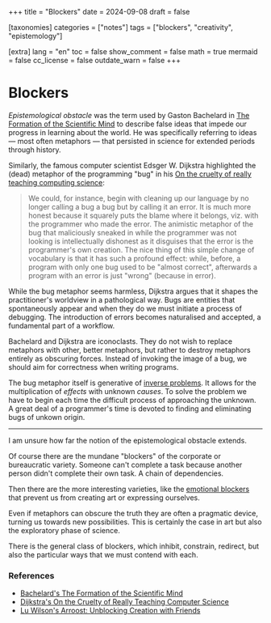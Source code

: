 +++
title = "Blockers"
date = 2024-09-08
draft = false

[taxonomies]
categories = ["notes"]
tags = ["blockers", "creativity", "epistemology"]

[extra]
lang = "en"
toc = false
show_comment = false
math = true
mermaid = false
cc_license = false
outdate_warn = false
+++

# Blockers

_Epistemological obstacle_ was the term used by Gaston Bachelard in
[The Formation of the Scientific Mind](https://www.topoi.net/wp-content/uploads/2012/12/The-Formation-of-the-Scientific-Mind.pdf)
to describe false ideas that impede our progress in learning about the world.
He was specifically referring to ideas — most often metaphors — that
persisted in science for extended periods through history.

Similarly, the famous computer scientist Edsger W. Dijkstra highlighted the
(dead) metaphor of the programming "bug" in his
[On the cruelty of really teaching computing science](https://www.cs.utexas.edu/~EWD/transcriptions/EWD10xx/EWD1036.html#:~:text=The%20animistic%20metaphor%20of%20the,is%20the%20programmer's%20own%20creation):

> We could, for instance, begin with cleaning up our language by no longer calling a bug a bug but by calling it an error. It is much more honest because it squarely puts the blame where it belongs, viz. with the programmer who made the error. The animistic metaphor of the bug that maliciously sneaked in while the programmer was not looking is intellectually dishonest as it disguises that the error is the programmer's own creation. The nice thing of this simple change of vocabulary is that it has such a profound effect: while, before, a program with only one bug used to be "almost correct", afterwards a program with an error is just "wrong" (because in error).

While the bug metaphor seems harmless, Dijkstra argues that it shapes the practitioner's worldview in a pathological way.
Bugs are entities that spontaneously appear and when they do we must initiate a process of debugging.
The introduction of errors becomes naturalised and accepted, a fundamental part of a workflow.

Bachelard and Dijkstra are iconoclasts.
They do not wish to replace metaphors with other, better metaphors,
but rather to destroy metaphors entirely as obscuring forces.
Instead of invoking the image of a bug, we should aim for
correctness when writing programs.

The bug metaphor itself is generative of [inverse problems](@/notes/inverseproblems.md).
It allows for the multiplication of _effects_ with unknown _causes_.
To solve the problem we have to begin each time the difficult process of approaching the unknown.
A great deal of a programmer's time is devoted to finding and eliminating bugs of unkown origin.

---

I am unsure how far the notion of the epistemological obstacle extends.

Of course there are the mundane "blockers" of the corporate or bureaucratic variety.
Someone can't complete a task because another person didn't complete their own task.
A chain of dependencies.

Then there are the more interesting varieties, like the [emotional blockers](https://www.todepond.com/report/arroost/) that prevent
us from creating art or expressing ourselves.

Even if metaphors can obscure the truth they are often a pragmatic device, turning
us towards new possibilities.
This is certainly the case in art but also the exploratory phase of science.

There is the general class of blockers, which inhibit, constrain, redirect,
but also the particular ways that we must contend with each.

### References

- [Bachelard's The Formation of the Scientific Mind](https://www.cs.utexas.edu/~EWD/transcriptions/EWD10xx/EWD1036.html#:~:text=The%20animistic%20metaphor%20of%20the,is%20the%20programmer's%20own%20creation)
- [Dijkstra's On the Cruelty of Really Teaching Computer Science](https://www.cs.utexas.edu/~EWD/transcriptions/EWD10xx/EWD1036.html#:~:text=The%20animistic%20metaphor%20of%20the,is%20the%20programmer's%20own%20creation)
- [Lu Wilson's Arroost: Unblocking Creation with Friends](https://www.todepond.com/report/arroost/)
